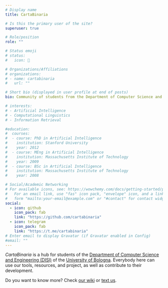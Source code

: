 ```yaml
---
# Display name
title: CartaBinaria

# Is this the primary user of the site?
superuser: true

# Role/position
role: ""

# Status emoji
# status:
#   icon: 👥

# Organizations/Affiliations
# organizations:
# - name: cartabinaria
#   url: ""

# Short bio (displayed in user profile at end of posts)
bio: Community of students from the Department of Computer Science and Engineering of the University of Bologna

# interests:
# - Artificial Intelligence
# - Computational Linguistics
# - Information Retrieval

#education:
#  courses:
#  - course: PhD in Artificial Intelligence
#    institution: Stanford University
#    year: 2012
#  - course: MEng in Artificial Intelligence
#    institution: Massachusetts Institute of Technology
#    year: 2009
#  - course: BSc in Artificial Intelligence
#    institution: Massachusetts Institute of Technology
#    year: 2008

# Social/Academic Networking
# For available icons, see: https://wowchemy.com/docs/getting-started/page-builder/#icons
#   For an email link, use "fas" icon pack, "envelope" icon, and a link in the
#   form "mailto:your-email@example.com" or "#contact" for contact widget.
social:
  - icon: github
    icon_pack: fab
    link: "https://github.com/cartabinaria"
  - icon: telegram
    icon_pack: fab
    link: "https://t.me/cartabinaria"
# Enter email to display Gravatar (if Gravatar enabled in Config)
#email: ""
---
```


_CartaBinaria_ is a hub for students of the [Department of Computer Science and
Engineering (DISI)](https://disi.unibo.it) of the [University of
Bologna](https://www.unibo.it). Everybody here can use our tools, resources, and
project, as well as contribute to their development.

Do you want to know more? Check [our wiki](https://cartabinaria.students.cs.unibo.it/wiki)
or [text us](https://t.me/cartabinaria).
